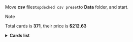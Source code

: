 Move <b>csv</b> files```topdecked csv preset```to <b>Data</b> folder, and start.

> [!NOTE]
> Total cards is <b>371</b>, their price is <b>$212.63</b>

<details>
  <summary><b>Cards list</b></summary>

<ul>
 <li> $0.02 <b><a href="https://scryfall.com/card/afr/45/ru">Air-Cult Elemental</a></b> afr - foil (1)</li>
 <li> $0.14 <b><a href="https://scryfall.com/card/afr/275/ru">Mountain</a></b> afr - foil (1)</li>
 <li> $0.11 <b><a href="https://scryfall.com/card/afr/274/ru">Mountain</a></b> afr - foil (1)</li>
 <li> $0.08 <b><a href="https://scryfall.com/card/afr/277/ru">Mountain</a></b> afr - foil (1)</li>
 <li> $0.11 <b><a href="https://scryfall.com/card/afr/276/ru">Mountain</a></b> afr - foil (1)</li>
 <li> $0.13 <b><a href="https://scryfall.com/card/afr/279/ru">Forest</a></b> afr - foil (1)</li>
 <li> $0.12 <b><a href="https://scryfall.com/card/afr/278/ru">Forest</a></b> afr - foil (1)</li>
 <li> $0.16 <b><a href="https://scryfall.com/card/afr/281/ru">Forest</a></b> afr - foil (1)</li>
 <li> $0.12 <b><a href="https://scryfall.com/card/afr/280/ru">Forest</a></b> afr - foil (1)</li>
 <li> $0.13 <b><a href="https://scryfall.com/card/afr/265/ru">Plains</a></b> afr - foil (1)</li>
 <li> $0.09 <b><a href="https://scryfall.com/card/afr/263/ru">Plains</a></b> afr - foil (1)</li>
 <li> $0.10 <b><a href="https://scryfall.com/card/afr/262/ru">Plains</a></b> afr - foil (1)</li>
 <li> $0.08 <b><a href="https://scryfall.com/card/afr/264/ru">Plains</a></b> afr - foil (1)</li>
 <li> $0.11 <b><a href="https://scryfall.com/card/afr/268/ru">Island</a></b> afr - foil (1)</li>
 <li> $0.08 <b><a href="https://scryfall.com/card/afr/269/ru">Island</a></b> afr - foil (1)</li>
 <li> $0.13 <b><a href="https://scryfall.com/card/afr/266/ru">Island</a></b> afr - foil (1)</li>
 <li> $0.10 <b><a href="https://scryfall.com/card/afr/267/ru">Island</a></b> afr - foil (1)</li>
 <li> $0.10 <b><a href="https://scryfall.com/card/afr/270/ru">Swamp</a></b> afr - foil (1)</li>
 <li> $0.12 <b><a href="https://scryfall.com/card/afr/272/ru">Swamp</a></b> afr - foil (1)</li>
 <li> $0.13 <b><a href="https://scryfall.com/card/afr/273/ru">Swamp</a></b> afr - foil (1)</li>
 <li> $0.12 <b><a href="https://scryfall.com/card/afr/271/ru">Swamp</a></b> afr - foil (1)</li>
 <li> $0.17 <b><a href="https://scryfall.com/card/afr/397/ru">Treasure Chest</a></b> afr - foil (1)</li>
 <li> $0.07 <b><a href="https://scryfall.com/card/afr/46/ru">Arcane Investigator</a></b> afr - foil (1)</li>
 <li> $0.35 <b><a href="https://scryfall.com/card/afr/228/ru">Monk Class</a></b> afr - foil (1)</li>
 <li> $0.19 <b><a href="https://scryfall.com/card/afr/117/ru">Reaper's Talisman</a></b> afr - foil (1)</li>
 <li> $0.41 <b><a href="https://scryfall.com/card/afr/375/ru">Forsworn Paladin</a></b> afr - foil (1)</li>
 <li> $0.06 <b><a href="https://scryfall.com/card/afr/310/ru">Rimeshield Frost Giant</a></b> afr - foil (1)</li>
 <li> $0.53 <b><a href="https://scryfall.com/card/afr/33/ru">Portable Hole</a></b> afr - nonfoil (1)</li>
 <li> $0.09 <b><a href="https://scryfall.com/card/afr/175/ru">Choose Your Weapon</a></b> afr - nonfoil (1)</li>
 <li> $0.04 <b><a href="https://scryfall.com/card/afr/149/ru">Hulking Bugbear</a></b> afr - nonfoil (1)</li>
 <li> $0.10 <b><a href="https://scryfall.com/card/afr/105/ru">Gelatinous Cube</a></b> afr - nonfoil (1)</li>
 <li> $0.18 <b><a href="https://scryfall.com/card/afr/337/ru">Bruenor Battlehammer</a></b> afr - nonfoil (1)</li>
 <li> $0.04 <b><a href="https://scryfall.com/card/afr/231/ru">Shessra, Death's Whisper</a></b> afr - nonfoil (1)</li>
 <li> $0.23 <b><a href="https://scryfall.com/card/afr/371/ru">Yuan-Ti Malison</a></b> afr - nonfoil (1)</li>
 <li> $0.07 <b><a href="https://scryfall.com/card/afr/137/ru">Critical Hit</a></b> afr - nonfoil (1)</li>
 <li> $0.02 <b><a href="https://scryfall.com/card/afr/247/ru">Iron Golem</a></b> afr - nonfoil (1)</li>
 <li> $0.60 <b><a href="https://scryfall.com/card/afr/180/ru">Druid Class</a></b> afr - nonfoil (1)</li>
 <li> $0.03 <b><a href="https://scryfall.com/card/afr/244/ru">Fifty Feet of Rope</a></b> afr - nonfoil (1)</li>
 <li> $3.67 <b><a href="https://scryfall.com/card/afr/290/ru">Iymrith, Desert Doom</a></b> afr - nonfoil (1)</li>
 <li> $0.13 <b><a href="https://scryfall.com/card/afr/21/ru">Ingenious Smith</a></b> afr - nonfoil (1)</li>
 <li> $0.36 <b><a href="https://scryfall.com/card/afr/29/ru">Paladin Class</a></b> afr - nonfoil (1)</li>
 <li> $4.15 <b><a href="https://scryfall.com/card/afr/138/ru">Delina, Wild Mage</a></b> afr - nonfoil (1)</li>
 <li> $0.24 <b><a href="https://scryfall.com/card/afr/98/ru">Drider</a></b> afr - nonfoil (1)</li>
 <li> $0.08 <b><a href="https://scryfall.com/card/afr/3/ru">Blink Dog</a></b> afr - nonfoil (1)</li>
 <li> $0.05 <b><a href="https://scryfall.com/card/afr/12/ru">Divine Smite</a></b> afr - nonfoil (1)</li>
 <li> $0.07 <b><a href="https://scryfall.com/card/afr/49/ru">Blue Dragon</a></b> afr - nonfoil (1)</li>
 <li> $1.09 <b><a href="https://scryfall.com/card/afr/147/ru">Hobgoblin Bandit Lord</a></b> afr - nonfoil (1)</li>
 <li> $0.44 <b><a href="https://scryfall.com/card/afr/243/ru">Eye of Vecna</a></b> afr - nonfoil (1)</li>
 <li> $0.04 <b><a href="https://scryfall.com/card/afr/54/ru">Displacer Beast</a></b> afr - nonfoil (1)</li>
 <li> $0.04 <b><a href="https://scryfall.com/card/afr/111/ru">Lightfoot Rogue</a></b> afr - nonfoil (1)</li>
 <li> $0.31 <b><a href="https://scryfall.com/card/afr/132/ru">Battle Cry Goblin</a></b> afr - nonfoil (1)</li>
 <li> $0.02 <b><a href="https://scryfall.com/card/afr/77/ru">Sudden Insight</a></b> afr - nonfoil (1)</li>
 <li> $0.17 <b><a href="https://scryfall.com/card/afr/48/ru">The Blackstaff of Waterdeep</a></b> afr - nonfoil (1)</li>
 <li> $0.16 <b><a href="https://scryfall.com/card/afr/125/ru">Warlock Class</a></b> afr - nonfoil (2)</li>
 <li> $0.14 <b><a href="https://scryfall.com/card/afr/114/ru">Power Word Kill</a></b> afr - nonfoil (2)</li>
 <li> $3.76 <b><a href="https://scryfall.com/card/afr/254/ru">Den of the Bugbear</a></b> afr - nonfoil (1)</li>
 <li> $0.06 <b><a href="https://scryfall.com/card/afr/135/ru">Burning Hands</a></b> afr - nonfoil (1)</li>
 <li> $0.10 <b><a href="https://scryfall.com/card/afr/240/ru">Bag of Holding</a></b> afr - nonfoil (1)</li>
 <li> $0.04 <b><a href="https://scryfall.com/card/afr/7/ru">Cloister Gargoyle</a></b> afr - nonfoil (1)</li>
 <li> $0.04 <b><a href="https://scryfall.com/card/afr/210/ru">Wandering Troubadour</a></b> afr - nonfoil (2)</li>
 <li> $0.06 <b><a href="https://scryfall.com/card/afr/107/ru">Grim Wanderer</a></b> afr - nonfoil (1)</li>
 <li> $0.19 <b><a href="https://scryfall.com/card/afr/88/ru">Asmodeus the Archfiend</a></b> afr - nonfoil (1)</li>
 <li> $0.04 <b><a href="https://scryfall.com/card/afr/192/ru">Loathsome Troll</a></b> afr - nonfoil (1)</li>
 <li> $2.86 <b><a href="https://scryfall.com/card/afr/222/ru">Fighter Class</a></b> afr - nonfoil (1)</li>
 <li> $0.03 <b><a href="https://scryfall.com/card/afr/76/ru">Split the Party</a></b> afr - nonfoil (1)</li>
 <li> $0.07 <b><a href="https://scryfall.com/card/afr/67/ru">Power of Persuasion</a></b> afr - nonfoil (1)</li>
 <li> $0.12 <b><a href="https://scryfall.com/card/afr/323/ru">Zalto, Fire Giant Duke</a></b> afr - nonfoil (2)</li>
 <li> $0.05 <b><a href="https://scryfall.com/card/afr/234/ru">Targ Nar, Demon-Fang Gnoll</a></b> afr - nonfoil (2)</li>
 <li> $0.03 <b><a href="https://scryfall.com/card/afr/96/ru">Demogorgon's Clutches</a></b> afr - nonfoil (1)</li>
 <li> $0.13 <b><a href="https://scryfall.com/card/afr/32/ru">Plate Armor</a></b> afr - nonfoil (1)</li>
 <li> $0.03 <b><a href="https://scryfall.com/card/afr/201/ru">Purple Worm</a></b> afr - nonfoil (1)</li>
 <li> $0.25 <b><a href="https://scryfall.com/card/afr/260/ru">Temple of the Dragon Queen</a></b> afr - nonfoil (1)</li>
 <li> $0.05 <b><a href="https://scryfall.com/card/afr/57/ru">Eccentric Apprentice</a></b> afr - nonfoil (2)</li>
 <li> $4.38 <b><a href="https://scryfall.com/card/afr/87/ru">Acererak the Archlich</a></b> afr - foil (1)</li>
 <li> $2.79 <b><a href="https://scryfall.com/card/ddr/1/en">Nissa, Voice of Zendikar</a></b> ddr - foil (1)</li>
 <li> $0.60 <b><a href="https://scryfall.com/card/ddr/36/en">Ob Nixilis Reignited</a></b> ddr - foil (1)</li>
 <li> $0.48 <b><a href="https://scryfall.com/card/ddr/56/en">Pestilence Demon</a></b> ddr - nonfoil (1)</li>
 <li> $0.10 <b><a href="https://scryfall.com/card/ddr/3/en">Briarhorn</a></b> ddr - nonfoil (2)</li>
 <li> $0.41 <b><a href="https://scryfall.com/card/ddr/53/en">Indulgent Tormentor</a></b> ddr - nonfoil (1)</li>
 <li> $0.16 <b><a href="https://scryfall.com/card/ddr/58/en">Quest for the Gravelord</a></b> ddr - nonfoil (2)</li>
 <li> $0.25 <b><a href="https://scryfall.com/card/ddr/62/en">Squelching Leeches</a></b> ddr - nonfoil (1)</li>
 <li> $0.20 <b><a href="https://scryfall.com/card/ddr/61/en">Smallpox</a></b> ddr - nonfoil (2)</li>
 <li> $0.11 <b><a href="https://scryfall.com/card/ddr/19/en">Scythe Leopard</a></b> ddr - nonfoil (2)</li>
 <li> $0.12 <b><a href="https://scryfall.com/card/ddr/45/ru">Despoiler of Souls</a></b> ddr - nonfoil (1)</li>
 <li> $0.07 <b><a href="https://scryfall.com/card/ddr/42/en">Carrier Thrall</a></b> ddr - nonfoil (2)</li>
 <li> $0.18 <b><a href="https://scryfall.com/card/ddr/60/ru">Shadows of the Past</a></b> ddr - nonfoil (1)</li>
 <li> $0.09 <b><a href="https://scryfall.com/card/ddr/26/en">Woodborn Behemoth</a></b> ddr - nonfoil (2)</li>
 <li> $0.94 <b><a href="https://scryfall.com/card/ddr/65/en">Leechridden Swamp</a></b> ddr - nonfoil (1)</li>
 <li> $0.44 <b><a href="https://scryfall.com/card/ddr/10/en">Gaea's Blessing</a></b> ddr - nonfoil (1)</li>
 <li> $0.27 <b><a href="https://scryfall.com/card/ddr/24/en">Walker of the Grove</a></b> ddr - nonfoil (1)</li>
 <li> $0.19 <b><a href="https://scryfall.com/card/ddr/6/en">Cloudthresher</a></b> ddr - nonfoil (1)</li>
 <li> $0.08 <b><a href="https://scryfall.com/card/ddr/12/en">Jaddi Lifestrider</a></b> ddr - nonfoil (2)</li>
 <li> $0.45 <b><a href="https://scryfall.com/card/ddr/29/en">Mosswort Bridge</a></b> ddr - nonfoil (1)</li>
 <li> $0.11 <b><a href="https://scryfall.com/card/ddr/20/en">Seek the Horizon</a></b> ddr - nonfoil (1)</li>
 <li> $0.54 <b><a href="https://scryfall.com/card/ddr/44/en">Desecration Demon</a></b> ddr - nonfoil (1)</li>
 <li> $0.53 <b><a href="https://scryfall.com/card/ddr/2/en">Abundance</a></b> ddr - nonfoil (1)</li>
 <li> $0.26 <b><a href="https://scryfall.com/card/ddr/30/en">Treetop Village</a></b> ddr - nonfoil (1)</li>
 <li> $0.20 <b><a href="https://scryfall.com/card/ddr/57/en">Priest of the Blood Rite</a></b> ddr - nonfoil (1)</li>
 <li> $0.44 <b><a href="https://scryfall.com/card/ddr/16/en">Oran-Rief Hydra</a></b> ddr - nonfoil (1)</li>
 <li> $0.47 <b><a href="https://scryfall.com/card/ddr/38/en">Ambition's Cost</a></b> ddr - nonfoil (1)</li>
 <li> $0.23 <b><a href="https://scryfall.com/card/ddr/21/en">Thicket Elemental</a></b> ddr - nonfoil (1)</li>
 <li> $0.04 <b><a href="https://scryfall.com/card/khm/157/ru">Tuskeri Firewalker</a></b> khm - foil (1)</li>
 <li> $0.72 <b><a href="https://scryfall.com/card/khm/397/ru">Mountain</a></b> khm - foil (1)</li>
 <li> $0.73 <b><a href="https://scryfall.com/card/khm/398/ru">Forest</a></b> khm - foil (1)</li>
 <li> $0.32 <b><a href="https://scryfall.com/card/khm/394/ru">Plains</a></b> khm - foil (1)</li>
 <li> $0.63 <b><a href="https://scryfall.com/card/khm/395/ru">Island</a></b> khm - foil (1)</li>
 <li> $0.46 <b><a href="https://scryfall.com/card/khm/396/ru">Swamp</a></b> khm - foil (1)</li>
 <li> $0.05 <b><a href="https://scryfall.com/card/khm/87/ru">Draugr Recruiter</a></b> khm - foil (1)</li>
 <li> $0.13 <b><a href="https://scryfall.com/card/khm/321/ru">Aegar, the Freezing Flame</a></b> khm - foil (1)</li>
 <li> $0.89 <b><a href="https://scryfall.com/card/khm/400/ru">Reflections of Littjara</a></b> khm - foil (1)</li>
 <li> $0.09 <b><a href="https://scryfall.com/card/khm/8/ru">Divine Gambit</a></b> khm - foil (1)</li>
 <li> $4.10 <b><a href="https://scryfall.com/card/khm/114/ru">Valki, God of Lies // Tibalt, Cosmic Impostor</a></b> khm - nonfoil (1)</li>
 <li> $0.05 <b><a href="https://scryfall.com/card/khm/135/ru">Fearless Liberator</a></b> khm - nonfoil (1)</li>
 <li> $0.42 <b><a href="https://scryfall.com/card/khm/21/ru">Reidane, God of the Worthy // Valkmira, Protector's Shield</a></b> khm - nonfoil (1)</li>
 <li> $0.05 <b><a href="https://scryfall.com/card/khm/30/ru">Spectral Steel</a></b> khm - nonfoil (1)</li>
 <li> $0.02 <b><a href="https://scryfall.com/card/khm/8/ru">Divine Gambit</a></b> khm - nonfoil (1)</li>
 <li> $0.45 <b><a href="https://scryfall.com/card/khm/142/ru">Magda, Brazen Outlaw</a></b> khm - nonfoil (1)</li>
 <li> $0.07 <b><a href="https://scryfall.com/card/khm/113/ru">Tergrid's Shadow</a></b> khm - nonfoil (1)</li>
 <li> $0.03 <b><a href="https://scryfall.com/card/khm/128/ru">Crush the Weak</a></b> khm - nonfoil (1)</li>
 <li> $0.08 <b><a href="https://scryfall.com/card/khm/259/ru">Great Hall of Starnheim</a></b> khm - nonfoil (1)</li>
 <li> $0.09 <b><a href="https://scryfall.com/card/khm/148/ru">Rune of Speed</a></b> khm - nonfoil (1)</li>
 <li> $0.18 <b><a href="https://scryfall.com/card/khm/116/ru">Vengeful Reaper</a></b> khm - nonfoil (1)</li>
 <li> $0.18 <b><a href="https://scryfall.com/card/khm/109/ru">Skemfar Avenger</a></b> khm - nonfoil (1)</li>
 <li> $0.14 <b><a href="https://scryfall.com/card/khm/325/ru">Koll, the Forgemaster</a></b> khm - nonfoil (1)</li>
 <li> $0.04 <b><a href="https://scryfall.com/card/khm/182/ru">Littjara Glade-Warden</a></b> khm - nonfoil (1)</li>
 <li> $0.77 <b><a href="https://scryfall.com/card/khm/9/ru">Doomskar</a></b> khm - nonfoil (1)</li>
 <li> $0.03 <b><a href="https://scryfall.com/card/khm/137/ru">Frenzied Raider</a></b> khm - nonfoil (1)</li>
 <li> $0.21 <b><a href="https://scryfall.com/card/khm/86/ru">Draugr Necromancer</a></b> khm - nonfoil (1)</li>
 <li> $0.10 <b><a href="https://scryfall.com/card/khm/212/ru">Harald, King of Skemfar</a></b> khm - nonfoil (1)</li>
 <li> $0.08 <b><a href="https://scryfall.com/card/khm/122/ru">Basalt Ravager</a></b> khm - nonfoil (1)</li>
 <li> $0.15 <b><a href="https://scryfall.com/card/khm/265/ru">Port of Karfell</a></b> khm - nonfoil (1)</li>
 <li> $0.12 <b><a href="https://scryfall.com/card/khm/233/ru">Vega, the Watcher</a></b> khm - nonfoil (1)</li>
 <li> $6.57 <b><a href="https://scryfall.com/card/khm/98/ru">Haunting Voyage</a></b> khm - nonfoil (1)</li>
 <li> $0.87 <b><a href="https://scryfall.com/card/khm/69/ru">Mystic Reflection</a></b> khm - nonfoil (1)</li>
 <li> $0.06 <b><a href="https://scryfall.com/card/khm/166/ru">Elven Bow</a></b> khm - nonfoil (1)</li>
 <li> $0.09 <b><a href="https://scryfall.com/card/khm/170/ru">Fynn, the Fangbearer</a></b> khm - nonfoil (1)</li>
 <li> $0.07 <b><a href="https://scryfall.com/card/khm/253/ru">Bretagard Stronghold</a></b> khm - nonfoil (1)</li>
 <li> $0.36 <b><a href="https://scryfall.com/card/khm/107/ru">Rise of the Dread Marn</a></b> khm - nonfoil (1)</li>
 <li> $1.30 <b><a href="https://scryfall.com/card/khm/340/ru">Search for Glory</a></b> khm - nonfoil (1)</li>
 <li> $0.14 <b><a href="https://scryfall.com/card/khm/59/ru">Giant's Amulet</a></b> khm - nonfoil (1)</li>
 <li> $0.09 <b><a href="https://scryfall.com/card/khm/56/ru">Frost Augur</a></b> khm - nonfoil (1)</li>
 <li> $0.08 <b><a href="https://scryfall.com/card/khm/268/ru">Skemfar Elderhall</a></b> khm - nonfoil (1)</li>
 <li> $0.21 <b><a href="https://scryfall.com/card/khm/25/ru">Rune of Sustenance</a></b> khm - nonfoil (1)</li>
 <li> $0.02 <b><a href="https://scryfall.com/card/khm/200/ru">Aegar, the Freezing Flame</a></b> khm - nonfoil (1)</li>
 <li> $0.08 <b><a href="https://scryfall.com/card/khm/224/ru">Narfi, Betrayer King</a></b> khm - nonfoil (1)</li>
 <li> $0.14 <b><a href="https://scryfall.com/card/khm/108/ru">Rune of Mortality</a></b> khm - nonfoil (1)</li>
 <li> $0.27 <b><a href="https://scryfall.com/card/khm/244/ru">Replicating Ring</a></b> khm - nonfoil (1)</li>
 <li> $0.11 <b><a href="https://scryfall.com/card/khm/201/ru">Arni Slays the Troll</a></b> khm - nonfoil (1)</li>
 <li> $0.02 <b><a href="https://scryfall.com/card/khm/226/ru">Niko Defies Destiny</a></b> khm - nonfoil (1)</li>
 <li> $0.06 <b><a href="https://scryfall.com/card/khm/36/ru">Valkyrie's Sword</a></b> khm - nonfoil (1)</li>
 <li> $0.03 <b><a href="https://scryfall.com/card/khm/163/ru">Boreal Outrider</a></b> khm - nonfoil (1)</li>
 <li> $0.04 <b><a href="https://scryfall.com/card/mid/118/ru">Olivia's Midnight Ambush</a></b> mid - foil (1)</li>
 <li> $0.01 <b><a href="https://scryfall.com/card/mid/132/ru">Burn the Accursed</a></b> mid - foil (1)</li>
 <li> $0.15 <b><a href="https://scryfall.com/card/mid/383/ru">Mountain</a></b> mid - foil (1)</li>
 <li> $0.35 <b><a href="https://scryfall.com/card/mid/277/ru">Forest</a></b> mid - foil (1)</li>
 <li> $0.10 <b><a href="https://scryfall.com/card/mid/384/ru">Forest</a></b> mid - foil (1)</li>
 <li> $0.09 <b><a href="https://scryfall.com/card/mid/380/ru">Plains</a></b> mid - foil (1)</li>
 <li> $0.09 <b><a href="https://scryfall.com/card/mid/381/ru">Island</a></b> mid - foil (1)</li>
 <li> $0.13 <b><a href="https://scryfall.com/card/mid/382/ru">Swamp</a></b> mid - foil (1)</li>
 <li> $0.89 <b><a href="https://scryfall.com/card/mid/273/ru">Swamp</a></b> mid - foil (1)</li>
 <li> $0.11 <b><a href="https://scryfall.com/card/mid/244/ru">Sunrise Cavalier</a></b> mid - foil (1)</li>
 <li> $0.28 <b><a href="https://scryfall.com/card/mid/386/ru">Triskaidekaphile</a></b> mid - foil (1)</li>
 <li> $0.08 <b><a href="https://scryfall.com/card/mid/299/ru">Burly Breaker // Dire-Strain Demolisher</a></b> mid - foil (1)</li>
 <li> $0.02 <b><a href="https://scryfall.com/card/mid/84/ru">Arrogant Outlaw</a></b> mid - foil (1)</li>
 <li> $0.14 <b><a href="https://scryfall.com/card/mid/261/ru">Evolving Wilds</a></b> mid - foil (1)</li>
 <li> $0.01 <b><a href="https://scryfall.com/card/mid/22/ru">Gavony Trapper</a></b> mid - foil (1)</li>
 <li> $0.13 <b><a href="https://scryfall.com/card/mid/63/ru">Mysterious Tome // Chilling Chronicle</a></b> mid - foil (1)</li>
 <li> $0.02 <b><a href="https://scryfall.com/card/mid/83/ru">Vivisection</a></b> mid - nonfoil (1)</li>
 <li> $0.35 <b><a href="https://scryfall.com/card/mid/221/ru">Faithful Mending</a></b> mid - nonfoil (1)</li>
 <li> $0.01 <b><a href="https://scryfall.com/card/mid/75/ru">Skaab Wrangler</a></b> mid - nonfoil (1)</li>
 <li> $1.73 <b><a href="https://scryfall.com/card/mid/7/ru">Brutal Cathar // Moonrage Brute</a></b> mid - nonfoil (1)</li>
 <li> $0.09 <b><a href="https://scryfall.com/card/mid/238/ru">Rootcoil Creeper</a></b> mid - nonfoil (2)</li>
 <li> $0.02 <b><a href="https://scryfall.com/card/mid/196/ru">Rise of the Ants</a></b> mid - nonfoil (1)</li>
 <li> $0.28 <b><a href="https://scryfall.com/card/mid/309/ru">Katilda, Dawnhart Prime</a></b> mid - nonfoil (1)</li>
 <li> $0.04 <b><a href="https://scryfall.com/card/mid/65/ru">Ominous Roost</a></b> mid - nonfoil (1)</li>
 <li> $0.28 <b><a href="https://scryfall.com/card/mid/246/ru">Tovolar, Dire Overlord // Tovolar, the Midnight Scourge</a></b> mid - nonfoil (1)</li>
 <li> $0.08 <b><a href="https://scryfall.com/card/mid/57/ru">Grafted Identity</a></b> mid - nonfoil (1)</li>
 <li> $0.11 <b><a href="https://scryfall.com/card/mid/183/ru">Dryad's Revival</a></b> mid - nonfoil (1)</li>
 <li> $0.10 <b><a href="https://scryfall.com/card/mid/173/ru">Brood Weaver</a></b> mid - nonfoil (1)</li>
 <li> $0.08 <b><a href="https://scryfall.com/card/mid/126/ru">Vengeful Strangler // Strangling Grasp</a></b> mid - nonfoil (1)</li>
 <li> $0.03 <b><a href="https://scryfall.com/card/mid/297/ru">Village Watch // Village Reavers</a></b> mid - nonfoil (1)</li>
 <li> $0.02 <b><a href="https://scryfall.com/card/mid/300/ru">Dawnhart Mentor</a></b> mid - nonfoil (2)</li>
 <li> $4.81 <b><a href="https://scryfall.com/card/mid/265/ru">Overgrown Farmland</a></b> mid - nonfoil (1)</li>
 <li> $1.54 <b><a href="https://scryfall.com/card/mid/113/ru">Morbid Opportunist</a></b> mid - nonfoil (1)</li>
 <li> $0.12 <b><a href="https://scryfall.com/card/mid/187/ru">Hound Tamer // Untamed Pup</a></b> mid - nonfoil (1)</li>
 <li> $0.05 <b><a href="https://scryfall.com/card/mid/302/ru">Hound Tamer // Untamed Pup</a></b> mid - nonfoil (1)</li>
 <li> $0.43 <b><a href="https://scryfall.com/card/mid/51/ru">Fading Hope</a></b> mid - nonfoil (2)</li>
 <li> $0.03 <b><a href="https://scryfall.com/card/mid/70/ru">Phantom Carriage</a></b> mid - nonfoil (2)</li>
 <li> $0.04 <b><a href="https://scryfall.com/card/mid/251/ru">Winterthorn Blessing</a></b> mid - nonfoil (1)</li>
 <li> $0.08 <b><a href="https://scryfall.com/card/mid/115/ru">Necrosynthesis</a></b> mid - nonfoil (1)</li>
 <li> $0.06 <b><a href="https://scryfall.com/card/mid/299/ru">Burly Breaker // Dire-Strain Demolisher</a></b> mid - nonfoil (2)</li>
 <li> $0.18 <b><a href="https://scryfall.com/card/mid/303/ru">Outland Liberator // Frenzied Trapbreaker</a></b> mid - nonfoil (1)</li>
 <li> $0.03 <b><a href="https://scryfall.com/card/mid/16/ru">Duelcraft Trainer</a></b> mid - nonfoil (1)</li>
 <li> $0.23 <b><a href="https://scryfall.com/card/mid/235/ru">Rem Karolus, Stalwart Slayer</a></b> mid - nonfoil (1)</li>
 <li> $0.25 <b><a href="https://scryfall.com/card/mid/223/ru">Florian, Voldaren Scion</a></b> mid - nonfoil (1)</li>
 <li> $0.25 <b><a href="https://scryfall.com/card/mid/2/ru">Ambitious Farmhand // Seasoned Cathar</a></b> mid - nonfoil (1)</li>
 <li> $0.06 <b><a href="https://scryfall.com/card/mid/250/ru">Wake to Slaughter</a></b> mid - nonfoil (1)</li>
 <li> $30.95 <b><a href="https://scryfall.com/card/mid/112/ru">The Meathook Massacre</a></b> mid - nonfoil (1)</li>
 <li> $0.02 <b><a href="https://scryfall.com/card/mom/195/en">Iridescent Blademaster</a></b> mom - foil (1)</li>
 <li> $0.04 <b><a href="https://scryfall.com/card/mom/237/en">Invasion of Moag // Bloomwielder Dryads</a></b> mom - nonfoil (1)</li>
 <li> $0.05 <b><a href="https://scryfall.com/card/mom/166/en">Stoke the Flames</a></b> mom - nonfoil (1)</li>
 <li> $0.10 <b><a href="https://scryfall.com/card/mom/30/en">Phyrexian Awakening</a></b> mom - nonfoil (1)</li>
 <li> $0.02 <b><a href="https://scryfall.com/card/mom/107/en">Glistening Deluge</a></b> mom - nonfoil (1)</li>
 <li> $5.56 <b><a href="https://scryfall.com/card/mom/12/en">Elesh Norn // The Argent Etchings</a></b> mom - nonfoil (1)</li>
 <li> $0.04 <b><a href="https://scryfall.com/card/mul/57/en">Reyav, Master Smith</a></b> mul - nonfoil (1)</li>
 <li> $1.06 <b><a href="https://scryfall.com/card/neo/472/en">Thundering Raiju</a></b> neo - foil (1)</li>
 <li> $3.15 <b><a href="https://scryfall.com/card/plist/475/en">Noxious Ghoul</a></b> plist - nonfoil (1)</li>
 <li> $0.10 <b><a href="https://scryfall.com/card/plist/520/en">Toils of Night and Day</a></b> plist - nonfoil (1)</li>
 <li> $0.45 <b><a href="https://scryfall.com/card/snc/12/en">Extraction Specialist</a></b> snc - nonfoil (1)</li>
 <li> $2.62 <b><a href="https://scryfall.com/card/snc/160/en">Topiary Stomper</a></b> snc - nonfoil (1)</li>
 <li> $2.35 <b><a href="https://scryfall.com/card/sta/56/ru">Regrowth</a></b> sta - foil (1)</li>
 <li> $0.10 <b><a href="https://scryfall.com/card/sta/37/ru">Claim the Firstborn</a></b> sta - nonfoil (1)</li>
 <li> $0.26 <b><a href="https://scryfall.com/card/sta/28/ru">Doom Blade</a></b> sta - nonfoil (1)</li>
 <li> $0.06 <b><a href="https://scryfall.com/card/sta/4/ru">Divine Gambit</a></b> sta - nonfoil (1)</li>
 <li> $0.06 <b><a href="https://scryfall.com/card/sta/23/ru">Whirlwind Denial</a></b> sta - nonfoil (2)</li>
 <li> $0.26 <b><a href="https://scryfall.com/card/sta/19/ru">Opt</a></b> sta - nonfoil (1)</li>
 <li> $0.07 <b><a href="https://scryfall.com/card/sta/41/ru">Infuriate</a></b> sta - nonfoil (1)</li>
 <li> $0.07 <b><a href="https://scryfall.com/card/sta/49/ru">Adventurous Impulse</a></b> sta - nonfoil (1)</li>
 <li> $0.78 <b><a href="https://scryfall.com/card/sta/51/ru">Cultivate</a></b> sta - nonfoil (1)</li>
 <li> $0.35 <b><a href="https://scryfall.com/card/sta/31/ru">Inquisition of Kozilek</a></b> sta - nonfoil (1)</li>
 <li> $0.03 <b><a href="https://scryfall.com/card/sta/24/ru">Agonizing Remorse</a></b> sta - nonfoil (1)</li>
 <li> $0.19 <b><a href="https://scryfall.com/card/sta/60/ru">Electrolyze</a></b> sta - nonfoil (1)</li>
 <li> $0.07 <b><a href="https://scryfall.com/card/sta/44/ru">Shock</a></b> sta - nonfoil (1)</li>
 <li> $0.37 <b><a href="https://scryfall.com/card/sta/62/ru">Lightning Helix</a></b> sta - nonfoil (1)</li>
 <li> $0.85 <b><a href="https://scryfall.com/card/sta/17/ru">Mind's Desire</a></b> sta - nonfoil (1)</li>
 <li> $0.73 <b><a href="https://scryfall.com/card/sta/18/ru">Negate</a></b> sta - nonfoil (1)</li>
 <li> $0.08 <b><a href="https://scryfall.com/card/sta/3/ru">Defiant Strike</a></b> sta - nonfoil (1)</li>
 <li> $0.37 <b><a href="https://scryfall.com/card/stx/128/ru">Ecological Appreciation</a></b> stx - nonfoil (1)</li>
 <li> $0.04 <b><a href="https://scryfall.com/card/stx/100/ru">Explosive Welcome</a></b> stx - nonfoil (1)</li>
 <li> $0.11 <b><a href="https://scryfall.com/card/stx/154/ru">Pestilent Cauldron // Restorative Burst</a></b> stx - nonfoil (1)</li>
 <li> $0.05 <b><a href="https://scryfall.com/card/stx/56/ru">Symmetry Sage</a></b> stx - nonfoil (1)</li>
 <li> $1.34 <b><a href="https://scryfall.com/card/stx/279/ru">Kasmina, Enigma Sage</a></b> stx - nonfoil (1)</li>
 <li> $0.02 <b><a href="https://scryfall.com/card/stx/105/ru">Hall Monitor</a></b> stx - nonfoil (1)</li>
 <li> $0.14 <b><a href="https://scryfall.com/card/stx/171/ru">Creative Outburst</a></b> stx - nonfoil (1)</li>
 <li> $0.02 <b><a href="https://scryfall.com/card/stx/31/ru">Stonebinder's Familiar</a></b> stx - nonfoil (1)</li>
 <li> $0.12 <b><a href="https://scryfall.com/card/stx/96/ru">Draconic Intervention</a></b> stx - nonfoil (1)</li>
 <li> $0.22 <b><a href="https://scryfall.com/card/stx/228/ru">Rushed Rebirth</a></b> stx - nonfoil (1)</li>
 <li> $0.12 <b><a href="https://scryfall.com/card/stx/178/ru">Dina, Soul Steeper</a></b> stx - nonfoil (2)</li>
 <li> $0.02 <b><a href="https://scryfall.com/card/stx/224/ru">Returned Pastcaller</a></b> stx - nonfoil (1)</li>
 <li> $0.09 <b><a href="https://scryfall.com/card/stx/57/ru">Teachings of the Archaics</a></b> stx - nonfoil (1)</li>
 <li> $0.24 <b><a href="https://scryfall.com/card/stx/72/ru">Go Blank</a></b> stx - nonfoil (1)</li>
 <li> $0.07 <b><a href="https://scryfall.com/card/stx/123/ru">Bookwurm</a></b> stx - nonfoil (2)</li>
 <li> $0.10 <b><a href="https://scryfall.com/card/stx/28/ru">Show of Confidence</a></b> stx - nonfoil (1)</li>
 <li> $0.05 <b><a href="https://scryfall.com/card/stx/46/ru">Mentor's Guidance</a></b> stx - nonfoil (1)</li>
 <li> $0.15 <b><a href="https://scryfall.com/card/stx/176/ru">Deadly Brew</a></b> stx - nonfoil (1)</li>
 <li> $0.01 <b><a href="https://scryfall.com/card/stx/202/ru">Maelstrom Muse</a></b> stx - nonfoil (1)</li>
 <li> $0.11 <b><a href="https://scryfall.com/card/stx/98/ru">Efreet Flamepainter</a></b> stx - nonfoil (1)</li>
 <li> $0.12 <b><a href="https://scryfall.com/card/stx/59/ru">Test of Talents</a></b> stx - nonfoil (2)</li>
 <li> $0.28 <b><a href="https://scryfall.com/card/stx/26/ru">Secret Rendezvous</a></b> stx - nonfoil (1)</li>
 <li> $0.06 <b><a href="https://scryfall.com/card/stx/229/ru">Shadewing Laureate</a></b> stx - nonfoil (1)</li>
 <li> $0.05 <b><a href="https://scryfall.com/card/stx/198/ru">Lorehold Apprentice</a></b> stx - nonfoil (1)</li>
 <li> $1.12 <b><a href="https://scryfall.com/card/stx/262/ru">Access Tunnel</a></b> stx - nonfoil (1)</li>
 <li> $0.03 <b><a href="https://scryfall.com/card/stx/231/ru">Silverquill Apprentice</a></b> stx - nonfoil (2)</li>
 <li> $0.02 <b><a href="https://scryfall.com/card/stx/135/ru">Karok Wrangler</a></b> stx - nonfoil (1)</li>
 <li> $0.06 <b><a href="https://scryfall.com/card/stx/134/ru">Honor Troll</a></b> stx - nonfoil (2)</li>
 <li> $0.12 <b><a href="https://scryfall.com/card/stx/70/ru">Eyetwitch</a></b> stx - nonfoil (1)</li>
 <li> $0.02 <b><a href="https://scryfall.com/card/stx/200/ru">Lorehold Excavation</a></b> stx - nonfoil (1)</li>
 <li> $2.07 <b><a href="https://scryfall.com/card/stx/81/ru">Plumb the Forbidden</a></b> stx - nonfoil (1)</li>
 <li> $0.02 <b><a href="https://scryfall.com/card/stx/162/ru">Aether Helix</a></b> stx - nonfoil (1)</li>
 <li> $0.09 <b><a href="https://scryfall.com/card/stx/220/ru">Quintorius, Field Historian</a></b> stx - nonfoil (1)</li>
 <li> $0.17 <b><a href="https://scryfall.com/card/stx/207/ru">Mortality Spear</a></b> stx - nonfoil (1)</li>
 <li> $0.43 <b><a href="https://scryfall.com/card/stx/21/ru">Mavinda, Students' Advocate</a></b> stx - nonfoil (1)</li>
 <li> $0.02 <b><a href="https://scryfall.com/card/stx/89/ru">Umbral Juke</a></b> stx - nonfoil (1)</li>
 <li> $0.27 <b><a href="https://scryfall.com/card/stx/20/ru">Leonin Lightscribe</a></b> stx - nonfoil (1)</li>
 <li> $0.14 <b><a href="https://scryfall.com/card/stx/225/ru">Rip Apart</a></b> stx - nonfoil (1)</li>
 <li> $1.19 <b><a href="https://scryfall.com/card/stx/86/ru">Sedgemoor Witch</a></b> stx - nonfoil (1)</li>
 <li> $0.03 <b><a href="https://scryfall.com/card/stx/169/ru">Closing Statement</a></b> stx - nonfoil (1)</li>
 <li> $0.05 <b><a href="https://scryfall.com/card/stx/24/ru">Professor of Symbology</a></b> stx - nonfoil (1)</li>
 <li> $0.23 <b><a href="https://scryfall.com/card/stx/247/ru">Witherbloom Apprentice</a></b> stx - nonfoil (2)</li>
 <li> $0.02 <b><a href="https://scryfall.com/card/stx/15/ru">Dueling Coach</a></b> stx - nonfoil (1)</li>
 <li> $0.10 <b><a href="https://scryfall.com/card/stx/127/ru">Dragonsguard Elite</a></b> stx - nonfoil (1)</li>
 <li> $0.18 <b><a href="https://scryfall.com/card/stx/261/ru">Zephyr Boots</a></b> stx - nonfoil (1)</li>
 <li> $0.13 <b><a href="https://scryfall.com/card/stx/147/ru">Augmenter Pugilist // Echoing Equation</a></b> stx - nonfoil (1)</li>
 <li> $0.03 <b><a href="https://scryfall.com/card/stx/91/ru">Academic Dispute</a></b> stx - nonfoil (1)</li>
 <li> $0.05 <b><a href="https://scryfall.com/card/stx/132/ru">Fortifying Draught</a></b> stx - nonfoil (1)</li>
 <li> $0.23 <b><a href="https://scryfall.com/card/stx/94/ru">Conspiracy Theorist</a></b> stx - nonfoil (1)</li>
 <li> $0.08 <b><a href="https://scryfall.com/card/stx/246/ru">Venerable Warsinger</a></b> stx - nonfoil (1)</li>
 <li> $0.33 <b><a href="https://scryfall.com/card/stx/149/ru">Extus, Oriq Overlord // Awaken the Blood Avatar</a></b> stx - nonfoil (1)</li>
 <li> $0.04 <b><a href="https://scryfall.com/card/stx/35/ru">Thunderous Orator</a></b> stx - nonfoil (1)</li>
 <li> $0.03 <b><a href="https://scryfall.com/card/stx/107/ru">Igneous Inspiration</a></b> stx - nonfoil (1)</li>
 <li> $0.06 <b><a href="https://scryfall.com/card/stx/205/ru">Manifestation Sage</a></b> stx - nonfoil (1)</li>
 <li> $0.02 <b><a href="https://scryfall.com/card/stx/78/ru">Necrotic Fumes</a></b> stx - nonfoil (3)</li>
 <li> $0.05 <b><a href="https://scryfall.com/card/stx/92/ru">Ardent Dustspeaker</a></b> stx - nonfoil (1)</li>
 <li> $10.56 <b><a href="https://scryfall.com/card/stx/282/ru">Beledros Witherbloom</a></b> stx - nonfoil (1)</li>
 <li> $0.15 <b><a href="https://scryfall.com/card/thb/284/en">Mountain</a></b> thb - foil (1)</li>
 <li> $0.17 <b><a href="https://scryfall.com/card/thb/285/en">Mountain</a></b> thb - foil (1)</li>
 <li> $0.19 <b><a href="https://scryfall.com/card/thb/287/en">Forest</a></b> thb - foil (1)</li>
 <li> $0.08 <b><a href="https://scryfall.com/card/thb/286/en">Forest</a></b> thb - foil (1)</li>
 <li> $0.22 <b><a href="https://scryfall.com/card/thb/279/en">Plains</a></b> thb - foil (1)</li>
 <li> $0.20 <b><a href="https://scryfall.com/card/thb/278/en">Plains</a></b> thb - foil (1)</li>
 <li> $0.19 <b><a href="https://scryfall.com/card/thb/280/en">Island</a></b> thb - foil (1)</li>
 <li> $0.19 <b><a href="https://scryfall.com/card/thb/281/ru">Island</a></b> thb - foil (1)</li>
 <li> $0.12 <b><a href="https://scryfall.com/card/thb/282/en">Swamp</a></b> thb - foil (1)</li>
 <li> $0.19 <b><a href="https://scryfall.com/card/thb/283/en">Swamp</a></b> thb - foil (1)</li>
 <li> $2.00 <b><a href="https://scryfall.com/card/thb/252/en">Swamp</a></b> thb - foil (1)</li>
 <li> $0.13 <b><a href="https://scryfall.com/card/thb/263/en">Tymaret, Chosen from Death</a></b> thb - foil (1)</li>
 <li> $0.46 <b><a href="https://scryfall.com/card/thb/352/en">Arasta of the Endless Web</a></b> thb - foil (1)</li>
 <li> $0.23 <b><a href="https://scryfall.com/card/thb/214/en">Dream Trawler</a></b> thb - nonfoil (1)</li>
 <li> $0.06 <b><a href="https://scryfall.com/card/thb/69/en">Stinging Lionfish</a></b> thb - nonfoil (1)</li>
 <li> $0.03 <b><a href="https://scryfall.com/card/thb/63/en">Sea God's Scorn</a></b> thb - nonfoil (1)</li>
 <li> $0.02 <b><a href="https://scryfall.com/card/thb/189/en">Nyx Herald</a></b> thb - nonfoil (1)</li>
 <li> $0.03 <b><a href="https://scryfall.com/card/thb/239/en">Thundering Chariot</a></b> thb - nonfoil (1)</li>
 <li> $0.65 <b><a href="https://scryfall.com/card/thb/13/en">Elspeth Conquers Death</a></b> thb - nonfoil (1)</li>
 <li> $0.10 <b><a href="https://scryfall.com/card/thb/237/en">Soul-Guide Lantern</a></b> thb - nonfoil (1)</li>
 <li> $0.03 <b><a href="https://scryfall.com/card/thb/138/en">Heroes of the Revel</a></b> thb - nonfoil (1)</li>
 <li> $0.15 <b><a href="https://scryfall.com/card/thb/156/en">Storm Herald</a></b> thb - nonfoil (1)</li>
 <li> $2.82 <b><a href="https://scryfall.com/card/thb/221/en">Kroxa, Titan of Death's Hunger</a></b> thb - nonfoil (1)</li>
 <li> $0.03 <b><a href="https://scryfall.com/card/thb/133/en">Fateful End</a></b> thb - nonfoil (1)</li>
 <li> $0.36 <b><a href="https://scryfall.com/card/thb/170/en">The First Iroan Games</a></b> thb - nonfoil (1)</li>
 <li> $0.18 <b><a href="https://scryfall.com/card/thb/228/en">Staggering Insight</a></b> thb - nonfoil (1)</li>
 <li> $0.02 <b><a href="https://scryfall.com/card/thb/112/en">Pharika's Spawn</a></b> thb - nonfoil (1)</li>
 <li> $0.28 <b><a href="https://scryfall.com/card/thb/234/en">Mirror Shield</a></b> thb - nonfoil (1)</li>
 <li> $0.05 <b><a href="https://scryfall.com/card/thb/7/en">Commanding Presence</a></b> thb - nonfoil (1)</li>
 <li> $0.19 <b><a href="https://scryfall.com/card/thb/5/en">The Birth of Meletis</a></b> thb - nonfoil (1)</li>
 <li> $0.03 <b><a href="https://scryfall.com/card/thb/193/en">Pheres-Band Brawler</a></b> thb - nonfoil (1)</li>
 <li> $0.09 <b><a href="https://scryfall.com/card/thb/206/en">Acolyte of Affliction</a></b> thb - nonfoil (1)</li>
 <li> $0.02 <b><a href="https://scryfall.com/card/thb/59/en">One with the Stars</a></b> thb - nonfoil (1)</li>
 <li> $0.06 <b><a href="https://scryfall.com/card/thb/102/en">Inevitable End</a></b> thb - nonfoil (1)</li>
 <li> $0.29 <b><a href="https://scryfall.com/card/thb/98/en">Gravebreaker Lamia</a></b> thb - nonfoil (1)</li>
 <li> $0.04 <b><a href="https://scryfall.com/card/thb/83/en">Agonizing Remorse</a></b> thb - nonfoil (1)</li>
 <li> $0.21 <b><a href="https://scryfall.com/card/thb/33/en">Reverent Hoplite</a></b> thb - nonfoil (1)</li>
 <li> $0.07 <b><a href="https://scryfall.com/card/thb/223/en">Mischievous Chimera</a></b> thb - nonfoil (1)</li>
 <li> $0.23 <b><a href="https://scryfall.com/card/thb/87/en">Cling to Dust</a></b> thb - nonfoil (1)</li>
 <li> $0.57 <b><a href="https://scryfall.com/card/thb/80/en">Wavebreak Hippocamp</a></b> thb - nonfoil (1)</li>
 <li> $0.12 <b><a href="https://scryfall.com/card/thb/267/en">Renata, Called to the Hunt</a></b> thb - nonfoil (1)</li>
 <li> $0.03 <b><a href="https://scryfall.com/card/thb/182/en">Nessian Hornbeetle</a></b> thb - nonfoil (1)</li>
 <li> $0.04 <b><a href="https://scryfall.com/card/thb/132/en">Escape Velocity</a></b> thb - nonfoil (1)</li>
 <li> $0.47 <b><a href="https://scryfall.com/card/thb/99/en">Gray Merchant of Asphodel</a></b> thb - nonfoil (1)</li>
 <li> $0.55 <b><a href="https://scryfall.com/card/thb/121/en">Underworld Dreams</a></b> thb - nonfoil (1)</li>
 <li> $0.05 <b><a href="https://scryfall.com/card/thb/209/en">Atris, Oracle of Half-Truths</a></b> thb - nonfoil (1)</li>
 <li> $0.19 <b><a href="https://scryfall.com/card/thb/167/en">Chainweb Aracnir</a></b> thb - nonfoil (1)</li>
 <li> $0.11 <b><a href="https://scryfall.com/card/thb/166/en">The Binding of the Titans</a></b> thb - nonfoil (1)</li>
 <li> $0.04 <b><a href="https://scryfall.com/card/thb/219/ru">Hero of the Nyxborn</a></b> thb - nonfoil (1)</li>
 <li> $0.07 <b><a href="https://scryfall.com/card/thb/53/en">Medomai's Prophecy</a></b> thb - nonfoil (1)</li>
 <li> $18.75 <b><a href="https://scryfall.com/card/thb/236/en">Shadowspear</a></b> thb - nonfoil (1)</li>
 <li> $5.15 <b><a href="https://scryfall.com/card/thb/24/en">Idyllic Tutor</a></b> thb - nonfoil (1)</li>
 <li> $19.00 <b><a href="https://scryfall.com/card/thb/259/en">Heliod, Sun-Crowned</a></b> thb - foil (1)</li>
 <li> $2.78 <b><a href="https://scryfall.com/card/vow/46/en">Welcoming Vampire</a></b> vow - foil (1)</li>
 <li> $1.82 <b><a href="https://scryfall.com/card/vow/63/en">Hullbreaker Horror</a></b> vow - nonfoil (1)</li>
 <li> $0.20 <b><a href="https://scryfall.com/card/vow/186/en">Ascendant Packleader</a></b> vow - nonfoil (1)</li>
 <li> $0.26 <b><a href="https://scryfall.com/card/vow/58/en">Dreamshackle Geist</a></b> vow - nonfoil (1)</li>
 <li> $0.30 <b><a href="https://scryfall.com/card/vow/53/en">Consuming Tide</a></b> vow - nonfoil (1)</li>
 <li> $0.42 <b><a href="https://scryfall.com/card/vow/200/en">Glorious Sunrise</a></b> vow - nonfoil (1)</li>
 <li> $0.06 <b><a href="https://scryfall.com/card/vow/151/en">Creepy Puppeteer</a></b> vow - nonfoil (1)</li>
</ul>

</details>
